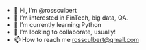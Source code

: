 - 👋 Hi, I’m @rossculbert
- 👀 I’m interested in FinTech, big data, QA. 
- 🌱 I’m currently learning Python
- 💞️ I’m looking to collaborate, usually!
- 📫 How to reach me rossculbert@gmail.com

<!---
rossculbert/rossculbert is a ✨ special ✨ repository because its `README.md` (this file) appears on your GitHub profile.
You can click the Preview link to take a look at your changes.
--->
